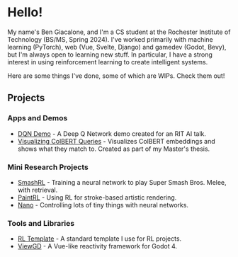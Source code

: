 # Hello!

My name's Ben Giacalone, and I'm a CS student at the Rochester Institute of Technology (BS/MS, Spring 2024). I've worked primarily with machine learning (PyTorch), web (Vue, Svelte, Django) and gamedev (Godot, Bevy), but I'm always open to learning new stuff. In particular, I have a strong interest in using reinforcement learning to create intelligent systems. 

Here are some things I've done, some of which are WIPs. Check them out!

## Projects

### Apps and Demos

- [DQN Demo](https://cs.rit.edu/~bsg8294/dqn-demo) - A Deep Q Network demo created for an RIT AI talk.
- [Visualizing ColBERT Queries](https://cs.rit.edu/~bsg8294/colbert/query_viz.html) - Visualizes ColBERT embeddings and shows what they match to. Created as part of my Master's thesis.

### Mini Research Projects

- [SmashRL](https://github.com/Boxxfish/smash-rl) - Training a neural network to play Super Smash Bros. Melee, with retrieval.
- [PaintRL](https://github.com/Boxxfish/paint-rl) - Using RL for stroke-based artistic rendering.
- [Nano](https://github.com/Boxxfish/nano) - Controlling lots of tiny things with neural networks.

### Tools and Libraries

- [RL Template](https://github.com/Boxxfish/rl-template) - A standard template I use for RL projects.
- [ViewGD](https://github.com/Boxxfish/viewgd) - A Vue-like reactivity framework for Godot 4.